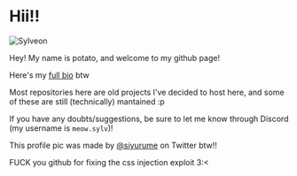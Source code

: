 # Hii!!

![Sylveon](https://www.papaproductions.cc/stuff/sylv-small.png)

Hey! My name is potato, and welcome to my github page!

Here's my [full bio](https://potato.is-a-kitty.cat/bio) btw

Most repositories here are old projects I've decided to host here, and some of these are still (technically) mantained :p

If you have any doubts/suggestions, be sure to let me know through Discord (my username is `meow.sylv`)!

This profile pic was made by [@siyurume](https://twitter.com/siyurume) on Twitter btw!!

FUCK you github for fixing the css injection exploit 3:<
